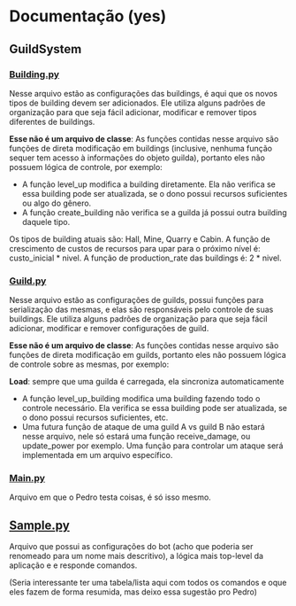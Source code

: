 # Documentação (yes)

## GuildSystem

### [Building.py](building.py)

Nesse arquivo estão as configurações das buildings, é aqui que os novos tipos de building devem ser adicionados.
Ele utiliza alguns padrões de organização para que seja fácil adicionar, modificar e remover tipos diferentes de buildings.

**Esse não é um arquivo de classe**: As funções contidas nesse arquivo são funções de direta modificação em buildings (inclusive, nenhuma função sequer tem acesso à informações do objeto guilda), portanto eles não possuem lógica de controle, por exemplo:

- A função level_up modifica a building diretamente. Ela não verifica se essa building pode ser atualizada, se o dono possui recursos suficientes ou algo do gênero.
- A função create_building não verifica se a guilda já possui outra building daquele tipo.

Os tipos de building atuais são: Hall, Mine, Quarry e Cabin.
A função de crescimento de custos de recursos para upar para o próximo nível é: custo_inicial * nivel.
A função de production_rate das buildings é: 2 * nivel.

### [Guild.py](guild.py)

Nesse arquivo estão as configurações de guilds, possui funções para serialização das mesmas, e elas são responsáveis pelo controle de suas buildings.
Ele utiliza alguns padrões de organização para que seja fácil adicionar, modificar e remover configurações de guild.

**Esse não é um arquivo de classe**: As funções contidas nesse arquivo são funções de direta modificação em guilds, portanto eles não possuem lógica de controle sobre as mesmas, por exemplo:

**Load**: sempre que uma guilda é carregada, ela sincroniza automaticamente

- A função level_up_building modifica uma building fazendo todo o controle necessário. Ela verifica se essa building pode ser atualizada, se o dono possui recursos suficientes, etc.
- Uma futura função de ataque de uma guild A vs guild B não estará nesse arquivo, nele só estará uma função receive_damage, ou update_power por exemplo. Uma função para controlar um ataque será implementada em um arquivo específico.

### [Main.py](main.py)

Arquivo em que o Pedro testa coisas, é só isso mesmo.

## [Sample.py](sample.py)

Arquivo que possui as configurações do bot (acho que poderia ser renomeado para um nome mais descritivo), a lógica mais top-level da aplicação e e responde comandos.

(Seria interessante ter uma tabela/lista aqui com todos os comandos e oque eles fazem de forma resumida, mas deixo essa sugestão pro Pedro)
